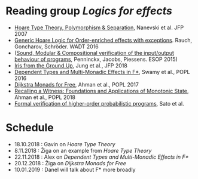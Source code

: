 # Reading group _Logics for effects_

* [Hoare Type Theory, Polymorphism & Separation](https://software.imdea.org/~aleks/htt/jfpsep07.pdf), Nanevski et al. JFP 2007
* [Generic Hoare Logic for Order-enriched effects with exceptions](https://www8.cs.fau.de/_media/research:papers:hoare-exceptions.pdf). Rauch, Goncharov, Schröder. WADT 2016
* ([Sound, Modular & Compositional verification of the input/output behaviour of programs](https://www.willemp.be/cw/input-output-verification/), Penninckx, Jacobs, Piessens. ESOP 2015)
* [Iris from the Ground Up](https://people.mpi-sws.org/~dreyer/papers/iris-ground-up/paper.pdf), Jung et al., JFP 2018
* [Dependent Types and Multi-Monadic Effects in F*](https://www.fstar-lang.org/papers/mumon/paper.pdf), Swamy et al., POPL 2016
* [Dijkstra Monads for Free](https://www.fstar-lang.org/papers/dm4free/), Ahman et al., POPL 2017
* [Recalling a Witness: Foundations and Applications of Monotonic State](https://arxiv.org/abs/1707.02466), Ahman et al., POPL 2018
* [Formal verification of higher-order probabilistic programs](https://arxiv.org/abs/1807.06091), Sato et al.

# Schedule
* 18.10.2018 : Gavin on _Hoare Type Theory_
* 8.11.2018 : Žiga on an example from _Hoare Type Theory_
* 22.11.2018 : Alex on _Dependent Types and Multi-Monadic Effects in F*_
* 20.12.2018 : Žiga on _Dijkstra Monads for Free_
* 10.01.2019 : Danel will talk about F* more broadly

